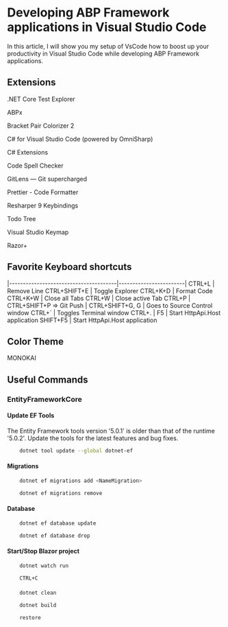 # Developing ABP Framework applications in Visual Studio Code

In this article, I will show you my setup of VsCode how to boost up your productivity in Visual Studio Code while developing ABP Framework applications.

## Extensions

.NET Core Test Explorer

ABPx

Bracket Pair Colorizer 2

C# for Visual Studio Code (powered by OmniSharp)

C# Extensions

Code Spell Checker

GitLens — Git supercharged

Prettier - Code Formatter

Resharper 9 Keybindings

Todo Tree

Visual Studio Keymap

Razor+


## Favorite Keyboard shortcuts

|---------------------------------------|------------------------|
CTRL+L                                  | Remove Line
CTRL+SHIFT+E                            | Toggle Explorer
CTRL+K+D                                | Format Code
CTRL+K+W                                | Close all Tabs
CTRL+W                                  | Close active Tab
CTRL+P                                  |
CTRL+SHIFT+P => Git Push                |
CTRL+SHIFT+G, G                         | Goes to Source Control window
CTRL+`                                  | Toggles Terminal window
CTRL+.                                  | 
F5                                      | Start HttpApi.Host application
SHIFT+F5                                | Start HttpApi.Host application



## Color Theme

MONOKAI

## Useful Commands

### EntityFrameworkCore

#### Update EF Tools

The Entity Framework tools version '5.0.1' is older than that of the runtime '5.0.2'. 
Update the tools for the latest features and bug fixes.

```bash
    dotnet tool update --global dotnet-ef
```

#### Migrations


```bash
    dotnet ef migrations add <NameMigration>
```

```bash
    dotnet ef migrations remove
```

#### Database

```bash
    dotnet ef database update
```

```bash
    dotnet ef database drop
```


#### Start/Stop Blazor project

```bash
    dotnet watch run
```

```bash
    CTRL+C
```

#### 

```bash
    dotnet clean
```

```bash
    dotnet build
```

```bash
    restore
```
